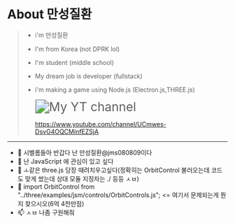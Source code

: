 #  About  **만성질환**



> +  i'm 만성질환
>
> + I'm from Korea (not DPRK lol)
>
> + I'm student (middle school)
>
> + My dream job is developer (fullstack)
>
> + i'm making a game using Node.js (Electron.js,THREE.js)
>
>   <img src="https://yt3.ggpht.com/1SZGMDPeXn8u3VD1KYcg0KZPZn-E1AYJoVtr_2WgRwd1KCvfHVGEK13MBevjzsakm3sslUUSzA=s176-c-k-c0x00ffffff-no-rj-mo" alt="My YT channel" style="zoom:200%;" />
>
>   https://www.youtube.com/channel/UCmwes-DsvG4OQCMinfEZSjA



----

- 👋 시벨롬들아 반갑다 난 만성질환@jms080809이다
- 👀 난 JavaScript 에 관심이 있고 싶다
- 🌱 ㅗ같은 three.js 당장 때려치우고싶다(정확히는 OrbitControl 불러오는데 코드도 맞게 썼는데 상대 모듈 지정자는 ./ 등등 ㅅㅂ)
- 💞️ import OrbitControl from "../three/examples/jsm/controls/OrbitControls.js"; <= 여기서 문제되는게 뭔지 찾으시오(6억 4천만점)
- 📫 ㅅㅂ 나좀 구원해줘

<!---
My Birthday:2008/08/09
--->
